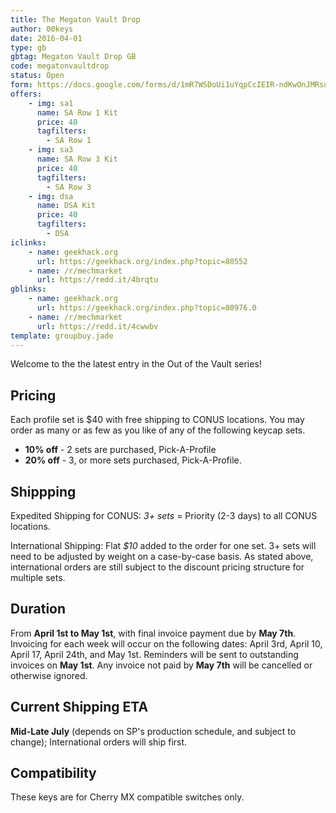 ```yaml
---
title: The Megaton Vault Drop
author: 00keys
date: 2016-04-01
type: gb
gbtag: Megaton Vault Drop GB
code: megatonvaultdrop
status: Open
form: https://docs.google.com/forms/d/1mR7WSDoUi1uYqpCcIEIR-ndKwOnJMRsumz8UChLjMxg/viewform 
offers:
    - img: sa1
      name: SA Row 1 Kit
      price: 40
      tagfilters:
        - SA Row 1
    - img: sa3
      name: SA Row 3 Kit
      price: 40
      tagfilters:
        - SA Row 3
    - img: dsa
      name: DSA Kit
      price: 40
      tagfilters:
        - DSA
iclinks:
    - name: geekhack.org
      url: https://geekhack.org/index.php?topic=80552
    - name: /r/mechmarket
      url: https://redd.it/4brqtu
gblinks:
    - name: geekhack.org
      url: https://geekhack.org/index.php?topic=80976.0
    - name: /r/mechmarket
      url: https://redd.it/4cwwbv
template: groupbuy.jade
---
```


Welcome to the the latest entry in the Out of the Vault series!

<span class="more">

Pricing
-------

Each profile set is $40 with free shipping to CONUS locations. You may order as many or as few as you like of any of the following keycap sets. 

- **10% off** -  2 sets are purchased, Pick-A-Profile
- **20% off** -  3, or more sets purchased, Pick-A-Profile.

Shippping
---------

Expedited Shipping for CONUS: *3+ sets* = Priority (2-3 days) to all CONUS locations.

International Shipping: Flat *$10* added to the order for one set. 3+ sets will need to be adjusted by weight on a case-by-case basis. As stated above, international orders are still subject to the discount pricing structure for multiple sets.

Duration
---------

From **April 1st to May 1st**, with final invoice payment due by **May 7th**.  Invoicing for each week will occur on the following dates: April 3rd, April 10, April 17, April 24th, and May 1st. Reminders will be sent to outstanding invoices on **May 1st**. Any invoice not paid by **May 7th** will be cancelled or otherwise ignored.

Current Shipping ETA
---------------------

**Mid-Late July** (depends on SP's production schedule, and subject to change); International orders will ship first. 

Compatibility 
-------

These keys are for Cherry MX compatible switches only. 
